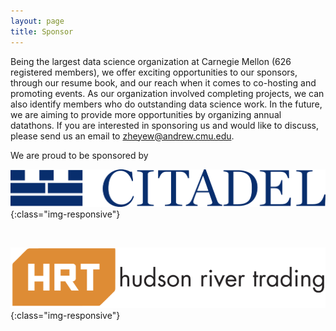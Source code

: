 ```yaml
---
layout: page
title: Sponsor
---
```


Being the largest data science organization at Carnegie Mellon (626 registered members), we offer exciting opportunities to our sponsors, through our resume book, and our reach when it comes to co-hosting and promoting events. As our organization involved completing projects, we can also identify members who do outstanding data science work. In the future, we are aiming to provide more opportunities by organizing annual datathons. If you are interested in sponsoring us and would like to discuss, please send us an email to [zheyew@andrew.cmu.edu](mailto:zheyew@andrew.cmu.edu).

We are proud to be sponsored by 

![](/img/citadel_logo.png){:class="img-responsive"} 

&nbsp; 

![](/img/hrt_logo.png){:class="img-responsive"}
